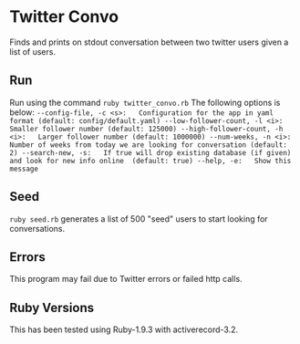 Twitter Convo
=============
Finds and prints on stdout conversation between two twitter users given a list of users.

Run
---
Run using the command `ruby twitter_convo.rb`
The following options is below:
`
          --config-file, -c <s>:   Configuration for the app in yaml format (default: config/default.yaml)
   --low-follower-count, -l <i>:   Smaller follower number (default: 125000)
  --high-follower-count, -h <i>:   Larger follower number (default: 1000000)
            --num-weeks, -n <i>:   Number of weeks from today we are looking for conversation (default: 2)
               --search-new, -s:   If true will drop existing database (if given) and look for new info online 
                                   (default: true)
                     --help, -e:   Show this message
`

Seed
----
`ruby seed.rb` generates a list of 500 "seed" users to start looking for conversations.

Errors
------
This program may fail due to Twitter errors or failed http calls.

Ruby Versions
-------------
This has been tested using Ruby-1.9.3 with activerecord-3.2.
